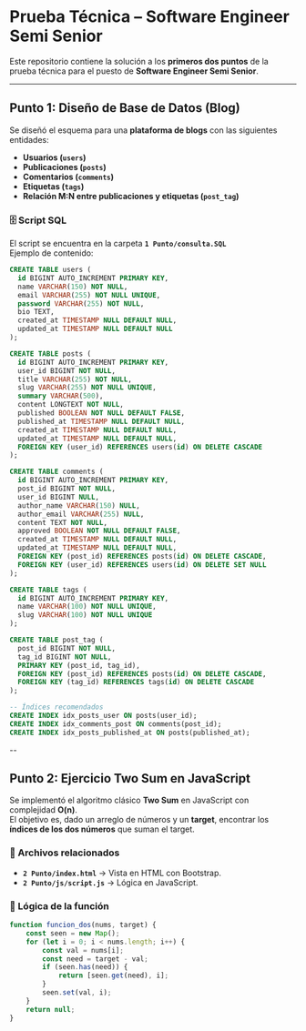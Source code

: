 # Prueba Técnica – Software Engineer Semi Senior

Este repositorio contiene la solución a los **primeros dos puntos** de la prueba técnica para el puesto de **Software Engineer Semi Senior**.

---

## Punto 1: Diseño de Base de Datos (Blog)

Se diseñó el esquema para una **plataforma de blogs** con las siguientes entidades:

- **Usuarios (`users`)**
- **Publicaciones (`posts`)**
- **Comentarios (`comments`)**
- **Etiquetas (`tags`)**
- **Relación M:N entre publicaciones y etiquetas (`post_tag`)**

### 🗄️ Script SQL

El script se encuentra en la carpeta **`1 Punto/consulta.SQL`**  
Ejemplo de contenido:

```sql
CREATE TABLE users (
  id BIGINT AUTO_INCREMENT PRIMARY KEY,
  name VARCHAR(150) NOT NULL,
  email VARCHAR(255) NOT NULL UNIQUE,
  password VARCHAR(255) NOT NULL,
  bio TEXT,
  created_at TIMESTAMP NULL DEFAULT NULL,
  updated_at TIMESTAMP NULL DEFAULT NULL
);

CREATE TABLE posts (
  id BIGINT AUTO_INCREMENT PRIMARY KEY,
  user_id BIGINT NOT NULL,
  title VARCHAR(255) NOT NULL,
  slug VARCHAR(255) NOT NULL UNIQUE,
  summary VARCHAR(500),
  content LONGTEXT NOT NULL,
  published BOOLEAN NOT NULL DEFAULT FALSE,
  published_at TIMESTAMP NULL DEFAULT NULL,
  created_at TIMESTAMP NULL DEFAULT NULL,
  updated_at TIMESTAMP NULL DEFAULT NULL,
  FOREIGN KEY (user_id) REFERENCES users(id) ON DELETE CASCADE
);

CREATE TABLE comments (
  id BIGINT AUTO_INCREMENT PRIMARY KEY,
  post_id BIGINT NOT NULL,
  user_id BIGINT NULL,
  author_name VARCHAR(150) NULL,
  author_email VARCHAR(255) NULL,
  content TEXT NOT NULL,
  approved BOOLEAN NOT NULL DEFAULT FALSE,
  created_at TIMESTAMP NULL DEFAULT NULL,
  updated_at TIMESTAMP NULL DEFAULT NULL,
  FOREIGN KEY (post_id) REFERENCES posts(id) ON DELETE CASCADE,
  FOREIGN KEY (user_id) REFERENCES users(id) ON DELETE SET NULL
);

CREATE TABLE tags (
  id BIGINT AUTO_INCREMENT PRIMARY KEY,
  name VARCHAR(100) NOT NULL UNIQUE,
  slug VARCHAR(100) NOT NULL UNIQUE
);

CREATE TABLE post_tag (
  post_id BIGINT NOT NULL,
  tag_id BIGINT NOT NULL,
  PRIMARY KEY (post_id, tag_id),
  FOREIGN KEY (post_id) REFERENCES posts(id) ON DELETE CASCADE,
  FOREIGN KEY (tag_id) REFERENCES tags(id) ON DELETE CASCADE
);

-- Índices recomendados
CREATE INDEX idx_posts_user ON posts(user_id);
CREATE INDEX idx_comments_post ON comments(post_id);
CREATE INDEX idx_posts_published_at ON posts(published_at);
```

--

## Punto 2: Ejercicio Two Sum en JavaScript

Se implementó el algoritmo clásico **Two Sum** en JavaScript con complejidad **O(n)**.  
El objetivo es, dado un arreglo de números y un **target**, encontrar los **índices de los dos números** que suman el target.

### 📂 Archivos relacionados
- **`2 Punto/index.html`** → Vista en HTML con Bootstrap.  
- **`2 Punto/js/script.js`** → Lógica en JavaScript.  

### 🧮 Lógica de la función

```javascript
function funcion_dos(nums, target) {
    const seen = new Map();
    for (let i = 0; i < nums.length; i++) {
        const val = nums[i];
        const need = target - val;
        if (seen.has(need)) {
            return [seen.get(need), i];
        }
        seen.set(val, i);
    }
    return null;
}
```